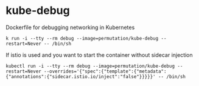 # kube-debug
Dockerfile for debugging networking in Kubernetes

`k run -i --tty --rm debug --image=permutation/kube-debug --restart=Never -- /bin/sh`

If istio is used and you want to start the container without sidecar injection

`kubectl run -i --tty --rm debug --image=permutation/kube-debug --restart=Never --overrides='{"spec":{"template":{"metadata":{"annotations":{"sidecar.istio.io/inject":"false"}}}}}' -- /bin/sh`
